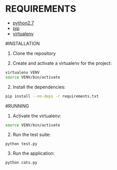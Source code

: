 # REQUIREMENTS
* [python2.7](http://python.org/download/)
* [pip](http://www.pip-installer.org/en/latest/installing.html)
* [virtualenv](http://www.virtualenv.org/en/latest/virtualenv.html#installation)


#INSTALLATION

1. Clone the repository

2. Create and activate a virtualenv for the project:
```bash
virtualenv VENV
source VENV/bin/activate
```

2. Install the dependencies:
```bash
pip install --no-deps -r requirements.txt
```


#RUNNING

1. Activate the virtualenv:
```bash
source VENV/bin/activate
```

2. Run the test suite:
```
python test.py
```

3. Run the application:
```
python cats.py
```


